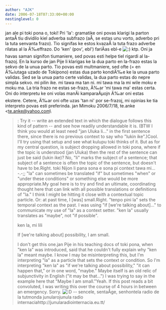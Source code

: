 ```yaml
---
author: "AJK"
date: 2006-07-18T07:33:00+00:00
nestinglevel: 0
---
```

jan ale pi toki pona o, toki! Pri 'la': gramatike oni povas klarigi la parton antaÅ­ tiu dividilo kiel adverba subfrazo (aÅ­, se estas unu vorto, adverbo pri la tuta senvanta frazo). Tio signifas ke estos kvazaÅ­ la tuta frazo adverbe rilatas al la Ä‰effrazo. Do 'ken' (pov', ebl') fariÄas ebl-e ![:)](images/smilies/icon_e_smile.gif "Smile") ktp. Oni ja havas saman signifon tiumaniere, sed povas esti helpe tiel rigardi al la-frazoj. En la kurso de jan Pije li klarigas ke la dua parto en la-frazo estas la sekvo de la unua parto. Tio povas esti multmaniere, sed ofte (= en Ä‰iutaga uzado de Tokipono) estas dua parto kondiÄ‰e ke la unua parto validas. Sed se la unua parto certe validas, la dua parto estas do nepre simpla sekvo. mi pilin ike. mi tawa ma tan ni. mi tawa ma la mi wile moku e moku ma. La tria frazo ne estas se-frazo, Ä‰ar 'mi tawa ma' estas certa. Oni do interpretu ke oni volas manÄi kamparaÄµojn Ä‰ar oni estas ekstere. Cetere, Ä‰ar oni ofte uzas 'tan ni' por se-frazoj, mi opinias ke tia interpreto povas esti preferinda. jan Mimoku 2006/7/18, te.anke <[te.anke@yahoo.com](mailto://te.anke@yahoo.com)\
>:
> Try it --
 write an extended text in which the
> dialogue follows this kind of pattern --
 and see
> how readily understandable it is. (BTW I think
> you would at least need "jan Uluka li..." in the first
> sentence there, since there is no previous
> context to say who "lukin ike".)Cool. I'll try using that setup and see what kulupu toki thinks of it. But as for my central question, is subject dropping allowed in toki pona, where if the topic is understood (jan Uluka) then the rest of the sentence can just be said (lukin ike)?
> No, "li" marks the subject of a sentence; that
> subject of a sentence is often the topic of
> the sentence, but doesn't have to be.Right. toki Nijon li pana sona e sona pi context tawa mi... -.-;;
> "la" can sometimes be translated "if" but
> sometimes "when" or "under these conditions"
> or something else would be more appropriate.My goal here is to try and find an ultimate, coordinating thought here that can link with all possible translations or definitions of "la." I think I might be hitting it close with a contextual topic particle.
> Or: at past time, I \[was\] small.Right. "tenpo pini la" sets the temporal context as the past. I was using "if \[we're talking about\]..." to communicate my use of "la" as a context setter.
> "ken la" usually translates as "maybe", not
> "if possible".
> 
> ken la, mi lili
> 
> If \[we're talking about\] possibility, I am small.
> 
> I don't get this one.jan Pije in his teaching docs of toki pona, when "ken la" was introduced, said that he couldn't fully explain why "ken la" meant maybe. I know I may be misinterpreting this, but I'm interpreting "la" as a particle that sets the context or condition. So I'm interpreting "ken la" as "if we're talking about possibility," "it can happen that," or in one word, "maybe." Maybe itself is an old relic of subjunctivity in English ("it may be that...") I was trying to say in the example here that "Maybe I am small."Yeah. If this post reads a bit convoluted, I was writing this over the course of 4 hours in between an emergency. Sorry. ![:D](images/smilies/icon_e_biggrin.gif "Very Happy") --
 sencele, sentaÅ­ge, senhontela radio de la tutmonda junularojunula radio internaciahttp://junularadiointernacia.eu.tt/